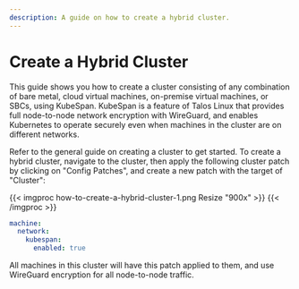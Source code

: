 ```yaml
---
description: A guide on how to create a hybrid cluster.
---
```


# Create a Hybrid Cluster

This guide shows you how to create a cluster consisting of any combination of bare metal, cloud virtual machines, on-premise virtual machines, or SBCs, using KubeSpan. KubeSpan is a feature of Talos Linux that provides full node-to-node network encryption with WireGuard, and enables Kubernetes to operate securely even when machines in the cluster are on different networks.

Refer to the general guide on creating a cluster to get started. To create a hybrid cluster, navigate to the cluster, then apply the following cluster patch by clicking on "Config Patches", and create a new patch with the target of "Cluster":

\{{< imgproc how-to-create-a-hybrid-cluster-1.png Resize "900x" >\}} \{{< /imgproc >\}}

```yaml
machine:
  network:
    kubespan:
      enabled: true
```

All machines in this cluster will have this patch applied to them, and use WireGuard encryption for all node-to-node traffic.
